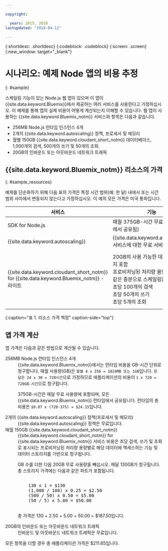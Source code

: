 ```yaml
---

copyright:

  years: 2015, 2018
lastupdated: "2018-04-12"

---
```


{:shortdesc: .shortdesc}
{:codeblock: .codeblock}
{:screen: .screen}
{:new_window: target="_blank"}

# 시나리오: 예제 Node 앱의 비용 추정
{: #sample}

스케일링 기능이 있는 Node.js 웹 앱이 있으며 이 앱이 {{site.data.keyword.Bluemix}}에서 제공하는 여러 서비스를 사용한다고 가정하십시오. 이 예제를 통해 앱의 실제 비용이 어떻게 계산되는지 이해할 수 있습니다. 웹 앱이 사용하는 {{site.data.keyword.Bluemix_notm}} 서비스와 항목은 다음과 같습니다.

* 256MB Node.js 런타임 인스턴스 4개
* 2개의 {{site.data.keyword.autoscaling}} 정책, 프로세서 및 메모리
* 월별 150GB {{site.data.keyword.cloudant_short_notm}} 데이터베이스, 1,000개의 검색, 500개의 쓰기 및 50개의 조회. 
* 20GB의 인바운드 또는 아웃바운드 네트워크 트래픽

## {{site.data.keyword.Bluemix_notm}} 리소스의 가격
{: #sample_resources}

예제를 단순화하기 위해 다음 표의 가격은 특정 시간 범위(예: 한 달) 내에서 또는 시간 범위 사이에서 변동되지 않는다고 가정하십시오. 이 예의 모든 가격은 미국 통화입니다.

|서비스 |	기능 |	가격 |
|--------|-----------|--------|
|SDK for Node.js |	매월 375GB-시간 무료(모든 런타임에서 공유됨) |	$0.07 USD/GB-시간|
|{{site.data.keyword.autoscaling}} |	{{site.data.keyword.autoscaling}} 서비스에 대한 무료 서비스 플랜 |	무료|
|{{site.data.keyword.cloudant_short_notm}} for {{site.data.keyword.Bluemix_notm}} - 라이트| 20GB의 사용 가능한 데이터 스토리지 포함</br>프로비저닝된 처리량 용량을 다음과 같은 증분으로 스케일링합니다.</br>초당 100개의 검색</br>초당 50개의 쓰기</br>초당 5개의 조회| $1.00USD/GB의 데이터 스토리지</br>$0.25USD/초당 검색</br>$0.50USD/초당 쓰기</br>$5.00USD/초당 조회|
{:caption="표 1. 리소스 가격 책정" caption-side="top"}

## 앱 가격 계산

앱 가격은 다음과 같은 방법으로 계산될 수 있습니다.

<dl>
<dt>256MB Node.js 런타임 인스턴스 4개</dt>
<dd>{{site.data.keyword.Bluemix_notm}}에서는 런타임 비용을 GB-시간 단위로 청구합니다. 매월 사용량(GB)은 <code>월별 4 x 256 = 1024MB 또는 1GB</code>입니다. <code>한 달은 24 x 30 = 720시간</code>으로 가정하므로 애플리케이션의 비용이 <code>1 x 720 = 720GB-시간</code>으로 청구됩니다.
<p>
375GB-시간은 매달 무료 사용량에 포함되며, 모든 {{site.data.keyword.Bluemix_notm}} 런타임에서 공유됩니다. 런타임의 총 비용은 <code>$0.07 x (720-375) = $24.15</code>입니다.</p></dd>

<dt>2개의 {{site.data.keyword.autoscaling}} 정책(프로세서 및 메모리)</dt>
<dd>{{site.data.keyword.autoscaling}} 정책은 무료입니다.</dd>

<dt>매월 150GB {{site.data.keyword.cloudant_short_notm}}</dt>
<dd>{{site.data.keyword.cloudant_short_notm}} for {{site.data.keyword.Bluemix_notm}} 서비스 비용은 초당 검색, 쓰기 및 조회로 표시되는 프로비저닝된 처리량 용량별로 해당 데이터에 액세스하는 기능 및 데이터 스토리지를 기반으로 청구됩니다.
<p>
GB 수를 더한 다음 20GB 무료 사용량을 빼십시오. 매달 130GB가 청구됩니다. 총 스토리지 가격에는 다음과 같은 파트가 포함됩니다.</p>
<pre class="codeblock">
<codeblock>
    130 x 1 = $130
    (1,000 / 100) x 0.25 = $2.50
    (500 / 50) x 0.50 = $5.00
    (50 / 5) x 5.00 = $50.00
</codeblock>
</pre>
<p>
총 가격은 130 + 2.50 + 5.00 + 50.00 = $187.50입니다.</p></dd>

<dt>20GB의 인바운드 또는 아웃바운드 네트워크 트래픽</dt>
<dd>인바운드 및 아웃바운드 네트워크 트래픽은 무료입니다.</dd>

</dl>

모든 항목을 더할 경우 총 애플리케이션 가격은 $211.65입니다.
